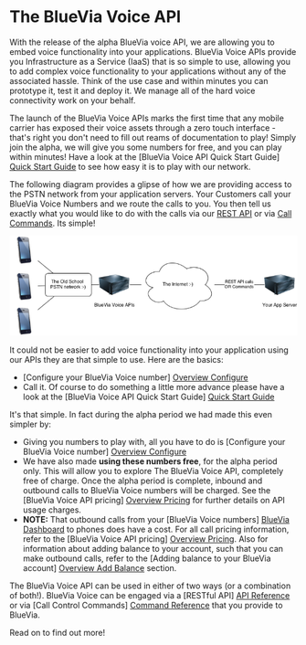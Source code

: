 # The BlueVia Voice API

With the release of the alpha BlueVia voice API, we are allowing you to embed voice functionality into your applications. BlueVia Voice APIs provide you Infrastructure as a Service (IaaS) that is so simple to use, allowing you to add complex voice functionality to your applications without any of the associated hassle. Think of the use case and within minutes you can prototype it, test it and deploy it. We manage all of the hard voice connectivity work on your behalf.

The launch of the BlueVia Voice APIs marks the first time that any mobile carrier has exposed their voice assets through a zero touch interface - that's right you don't need to fill out reams of documentation to play! Simply join the alpha, we will give you some numbers for free, and you can play within minutes! Have a look at the [BlueVia Voice API Quick Start Guide] [Quick Start Guide] to see how easy it is to play with our network. 

The following diagram provides a glipse of how we are providing access to the PSTN network from your application servers. Your Customers call your BlueVia Voice Numbers and we route the calls to you. You then tell us exactly what you would like to do with the calls via our [REST API][Overview REST API] or via [Call Commands][Overview Call Control]. Its simple!

![Alt text](/img/BV_Voice_Overview.png)

It could not be easier to add voice functionality into your application using our APIs they are that simple to use. Here are the basics:

* [Configure your BlueVia Voice number] [Overview Configure]
* Call it. Of course to do something a little more advance please have a look at the [BlueVia Voice API Quick Start Guide] [Quick Start Guide] 

It's that simple. In fact during the alpha period we had made this even simpler by:

* Giving you numbers to play with, all you have to do is [Configure your BlueVia Voice number] [Overview Configure]
* We have also made **using these numbers free**, for the alpha period only. This will allow you to explore The BlueVia Voice API, completely free of charge. Once the alpha period is complete, inbound and outbound calls to BlueVia Voice numbers will be charged. See the [BlueVia Voice API pricing] [Overview Pricing] for further details on API usage charges. 
* **NOTE:** That outbound calls from your [BlueVia Voice numbers] [BlueVia Dashboard] to phones does have a cost. For all call pricing information, refer to the [BlueVia Voice API pricing] [Overview Pricing]. Also for information about adding balance to your account, such that you can make outbound calls, refer to the [Adding balance to your BlueVia account] [Overview Add Balance] section.

The BlueVia Voice API can be used in either of two ways (or a combination of both!). BlueVia Voice can be engaged via a [RESTful API] [API Reference] or via [Call Control Commands] [Command Reference] that you provide to BlueVia.



Read on to find out more!

[Quick Start Guide]: /alpha/quickstart/
[Overview Configure]: /alpha/overview/configure
[Overview Pricing]: /alpha/overview/pricing
[Overview REST API]: /alpha/overview/restapi
[Overview Call Control]: /alpha/overview/callcontrol
[Overview Add Balance]: /alpha/overview/balance
[API Reference]: /alpha/restref/
[Command Reference]: /alpha/commandref/
[BlueVia Dashboard]: http://www.bluevia.com


